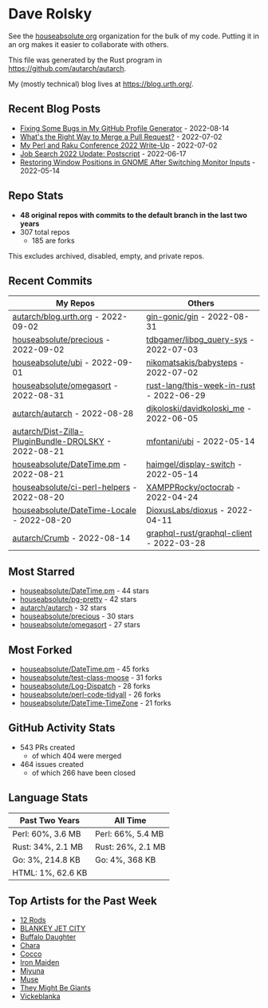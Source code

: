 
# Dave Rolsky

See the [houseabsolute org](/houseabsolute) organization for the bulk of my
code. Putting it in an org makes it easier to collaborate with others.

This file was generated by the Rust program in
https://github.com/autarch/autarch.

My (mostly technical) blog lives at https://blog.urth.org/.

## Recent Blog Posts

- [Fixing Some Bugs in My GitHub Profile Generator](https://blog.urth.org/2022/08/14/fixing-some-bugs-in-my-github-profile-generator/) - 2022-08-14
- [What&#39;s the Right Way to Merge a Pull Request?](https://blog.urth.org/2022/07/02/what-s-the-right-way-to-merge-a-pull-request/) - 2022-07-02
- [My Perl and Raku Conference 2022 Write-Up](https://blog.urth.org/2022/07/02/my-perl-and-raku-conference-2022-write-up/) - 2022-07-02
- [Job Search 2022 Update: Postscript](https://blog.urth.org/2022/06/17/job-search-2022-update-postscript/) - 2022-06-17
- [Restoring Window Positions in GNOME After Switching Monitor Inputs](https://blog.urth.org/2022/05/14/restoring-window-positions-in-gnome-after-switching-monitor-inputs/) - 2022-05-14


## Repo Stats
- **48 original repos with commits to the default branch in the last two years**
- 307 total repos
  - 185 are forks

This excludes archived, disabled, empty, and private repos.

## Recent Commits
| My Repos | Others |
|----------|--------|
| [autarch/blog.urth.org](https://github.com/autarch/blog.urth.org) - 2022-09-02              | [gin-gonic/gin](https://github.com/gin-gonic/gin) - 2022-08-31                |
| [houseabsolute/precious](https://github.com/houseabsolute/precious) - 2022-09-02              | [tdbgamer/libpg_query-sys](https://github.com/tdbgamer/libpg_query-sys) - 2022-07-03                |
| [houseabsolute/ubi](https://github.com/houseabsolute/ubi) - 2022-09-01              | [nikomatsakis/babysteps](https://github.com/nikomatsakis/babysteps) - 2022-07-02                |
| [houseabsolute/omegasort](https://github.com/houseabsolute/omegasort) - 2022-08-31              | [rust-lang/this-week-in-rust](https://github.com/rust-lang/this-week-in-rust) - 2022-06-29                |
| [autarch/autarch](https://github.com/autarch/autarch) - 2022-08-28              | [djkoloski/davidkoloski_me](https://github.com/djkoloski/davidkoloski_me) - 2022-06-05                |
| [autarch/Dist-Zilla-PluginBundle-DROLSKY](https://github.com/autarch/Dist-Zilla-PluginBundle-DROLSKY) - 2022-08-21              | [mfontani/ubi](https://github.com/mfontani/ubi) - 2022-05-14                |
| [houseabsolute/DateTime.pm](https://github.com/houseabsolute/DateTime.pm) - 2022-08-21              | [haimgel/display-switch](https://github.com/haimgel/display-switch) - 2022-05-14                |
| [houseabsolute/ci-perl-helpers](https://github.com/houseabsolute/ci-perl-helpers) - 2022-08-20              | [XAMPPRocky/octocrab](https://github.com/XAMPPRocky/octocrab) - 2022-04-24                |
| [houseabsolute/DateTime-Locale](https://github.com/houseabsolute/DateTime-Locale) - 2022-08-20              | [DioxusLabs/dioxus](https://github.com/DioxusLabs/dioxus) - 2022-04-11                |
| [autarch/Crumb](https://github.com/autarch/Crumb) - 2022-08-14              | [graphql-rust/graphql-client](https://github.com/graphql-rust/graphql-client) - 2022-03-28                |


## Most Starred
- [houseabsolute/DateTime.pm](https://github.com/houseabsolute/DateTime.pm) - 44 stars
- [houseabsolute/pg-pretty](https://github.com/houseabsolute/pg-pretty) - 42 stars
- [autarch/autarch](https://github.com/autarch/autarch) - 32 stars
- [houseabsolute/precious](https://github.com/houseabsolute/precious) - 30 stars
- [houseabsolute/omegasort](https://github.com/houseabsolute/omegasort) - 27 stars


## Most Forked
- [houseabsolute/DateTime.pm](https://github.com/houseabsolute/DateTime.pm) - 45 forks
- [houseabsolute/test-class-moose](https://github.com/houseabsolute/test-class-moose) - 31 forks
- [houseabsolute/Log-Dispatch](https://github.com/houseabsolute/Log-Dispatch) - 28 forks
- [houseabsolute/perl-code-tidyall](https://github.com/houseabsolute/perl-code-tidyall) - 26 forks
- [houseabsolute/DateTime-TimeZone](https://github.com/houseabsolute/DateTime-TimeZone) - 21 forks


## GitHub Activity Stats
- 543 PRs created
  - of which 404 were merged
- 464 issues created
  - of which 266 have been closed

## Language Stats
| Past Two Years        | All Time                |
|-----------------------|-------------------------|
| Perl: 60%, 3.6 MB              | Perl: 66%, 5.4 MB                |
| Rust: 34%, 2.1 MB              | Rust: 26%, 2.1 MB                |
| Go: 3%, 214.8 KB              | Go: 4%, 368 KB                |
| HTML: 1%, 62.6 KB              |                 |


## Top Artists for the Past Week
* [12 Rods](https://musicbrainz.org/artist/6b69ad23-4b6d-4d58-8818-ff00b4e1b024)
* [BLANKEY JET CITY](https://musicbrainz.org/artist/9eab62e8-99f7-4aac-ab10-5192bd8f2807)
* [Buffalo Daughter](https://musicbrainz.org/artist/c71ae637-cbc5-4f57-9c1a-38d691bd3c43)
* [Chara](https://musicbrainz.org/artist/94812064-a7c2-49d2-b6b0-b9e76289bf87)
* [Cocco](https://musicbrainz.org/artist/7f28f385-a591-4f66-80ea-a81a0f2abb54)
* [Iron Maiden](https://musicbrainz.org/search?query=Iron%20Maiden&amp;type=artist&amp;method=indexed)
* [Miyuna](https://musicbrainz.org/artist/716ddb3a-06c0-433b-9d75-ff39f46eebc4)
* [Muse](https://musicbrainz.org/artist/9c9f1380-2516-4fc9-a3e6-f9f61941d090)
* [They Might Be Giants](https://musicbrainz.org/artist/183d6ef6-e161-47ff-9085-063c8b897e97)
* [Vickeblanka](https://musicbrainz.org/artist/547ea003-708f-4073-bf5d-edefbeb0f2d4)

